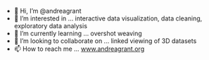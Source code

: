 - 👋 Hi, I’m @andreagrant
- 👀 I’m interested in ... interactive data visualization, data cleaning, exploratory data analysis
- 🌱 I’m currently learning ... overshot weaving
- 💞️ I’m looking to collaborate on ... linked viewing of 3D datasets
- 📫 How to reach me ... www.andreagrant.org

<!---
andreagrant/andreagrant is a ✨ special ✨ repository because its `README.md` (this file) appears on your GitHub profile.
You can click the Preview link to take a look at your changes.
--->
